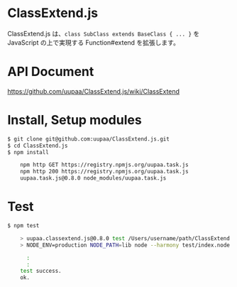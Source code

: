 ClassExtend.js
=========

ClassExtend.js は、`class SubClass extends BaseClass { ... }` を JavaScript の上で実現する Function#extend を拡張します。

# API Document

https://github.com/uupaa/ClassExtend.js/wiki/ClassExtend

# Install, Setup modules

```sh
$ git clone git@github.com:uupaa/ClassExtend.js.git
$ cd ClassExtend.js
$ npm install

    npm http GET https://registry.npmjs.org/uupaa.task.js
    npm http 200 https://registry.npmjs.org/uupaa.task.js
    uupaa.task.js@0.8.0 node_modules/uupaa.task.js
```

# Test

```sh
$ npm test

    > uupaa.classextend.js@0.8.0 test /Users/username/path/ClassExtend.js
    > NODE_ENV=production NODE_PATH=lib node --harmony test/index.node.js; open test/index.html

      :
      :
    test success.
    ok.
```
